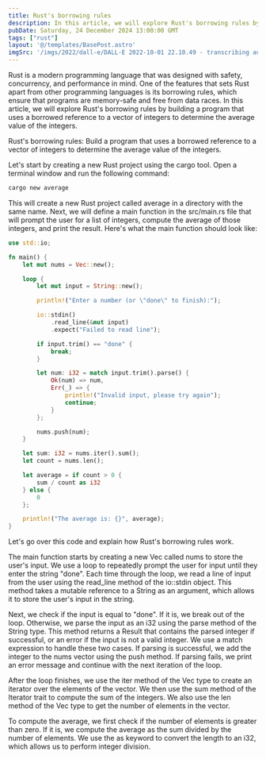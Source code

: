 ```yaml
---
title: Rust's borrowing rules
description: In this article, we will explore Rust's borrowing rules by building a program that uses a borrowed reference to a vector of integers to determine the average value of the integers.
pubDate: Saturday, 24 December 2024 13:00:00 GMT
tags: ["rust"]
layout: '@/templates/BasePost.astro'
imgSrc: '/imgs/2022/dall-e/DALL·E 2022-10-01 22.10.49 - transcribing audio to text.png'
---
```


Rust is a modern programming language that was designed with safety, concurrency, and performance in mind. One of the features that sets Rust apart from other programming languages is its borrowing rules, which ensure that programs are memory-safe and free from data races. In this article, we will explore Rust's borrowing rules by building a program that uses a borrowed reference to a vector of integers to determine the average value of the integers.

Rust's borrowing rules: Build a program that uses a borrowed reference to a vector of integers to determine the average value of the integers.

Let's start by creating a new Rust project using the cargo tool. Open a terminal window and run the following command:

```rust
cargo new average
```
This will create a new Rust project called average in a directory with the same name. Next, we will define a main function in the src/main.rs file that will prompt the user for a list of integers, compute the average of those integers, and print the result. Here's what the main function should look like:

```rust
use std::io;

fn main() {
    let mut nums = Vec::new();

    loop {
        let mut input = String::new();

        println!("Enter a number (or \"done\" to finish):");

        io::stdin()
            .read_line(&mut input)
            .expect("Failed to read line");

        if input.trim() == "done" {
            break;
        }

        let num: i32 = match input.trim().parse() {
            Ok(num) => num,
            Err(_) => {
                println!("Invalid input, please try again");
                continue;
            }
        };

        nums.push(num);
    }

    let sum: i32 = nums.iter().sum();
    let count = nums.len();

    let average = if count > 0 {
        sum / count as i32
    } else {
        0
    };

    println!("The average is: {}", average);
}
```

Let's go over this code and explain how Rust's borrowing rules work.

The main function starts by creating a new Vec called nums to store the user's input. We use a loop to repeatedly prompt the user for input until they enter the string "done". Each time through the loop, we read a line of input from the user using the read_line method of the io::stdin object. This method takes a mutable reference to a String as an argument, which allows it to store the user's input in the string.

Next, we check if the input is equal to "done". If it is, we break out of the loop. Otherwise, we parse the input as an i32 using the parse method of the String type. This method returns a Result that contains the parsed integer if successful, or an error if the input is not a valid integer. We use a match expression to handle these two cases. If parsing is successful, we add the integer to the nums vector using the push method. If parsing fails, we print an error message and continue with the next iteration of the loop.

After the loop finishes, we use the iter method of the Vec type to create an iterator over the elements of the vector. We then use the sum method of the Iterator trait to compute the sum of the integers. We also use the len method of the Vec type to get the number of elements in the vector.

To compute the average, we first check if the number of elements is greater than zero. If it is, we compute the average as the sum divided by the number of elements. We use the as keyword to convert the length to an i32, which allows us to perform integer division.